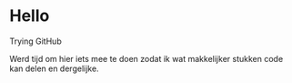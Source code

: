 # Hello
Trying GitHub

Werd tijd om hier iets mee te doen zodat ik wat makkelijker stukken code kan delen en dergelijke. 
